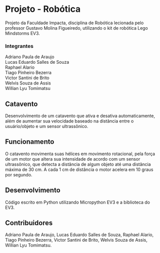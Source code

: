 # Projeto - Robótica
Projeto da Faculdade Impacta, disciplina de Robótica lecionada pelo professor Gustavo Molina Figueiredo, utilizando o kit de robótica Lego Mindstorms EV3.

### Integrantes
Adriano Paula de Araujo<br>
Lucas Eduardo Salles de Souza <br>
Raphael Alario<br>
Tiago Pinheiro Bezerra<br>
Victor Santini de Brito<br>
Welvis Souza de Assis<br>
Willian Lyu Tomimatsu<br>

## Catavento

Desenvolvimento de um catavento que ativa e desativa automaticamente, além de aumentar sua velocidade baseado na distância entre o usuário/objeto e um sensor ultrassônico.

## Funcionamento

O catavento movimenta suas hélices em movimento rotacional, pela força de um motor que altera sua intensidade de acordo com um sensor ultrassônico, que detecta a distância de algum objeto até uma distância máxima de 30 cm. A cada 1 cm de distância o motor acelera em 10 graus por segundo.

## Desenvolvimento

Código escrito em Python utilizando Micropython EV3 e a biblioteca do EV3.

## Contribuidores

Adriano Paula de Araujo, Lucas Eduardo Salles de Souza, Raphael Alario, Tiago Pinheiro Bezerra, Victor Santini de Brito, Welvis Souza de Assis, Willian Lyu Tomimatsu.
